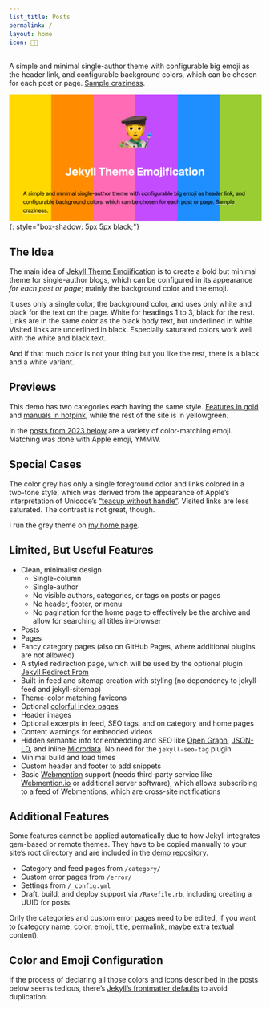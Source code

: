```yaml
---
list_title: Posts
permalink: /
layout: home
icon: 🧑‍🎨
---
```

A simple and minimal single-author theme with configurable big emoji as the header link, and configurable background colors, which can be chosen for each post or page. [Sample craziness](/category/colors/).

![Sample](/repo-card.png){: style="box-shadow: 5px 5px black;"}

## The Idea

The main idea of [Jekyll Theme Emojification](https://github.com/michaelnordmeyer/jekyll-theme-emojification) is to create a bold but minimal theme for single-author blogs, which can be configured in its appearance *for each post or page*; mainly the background color and the emoji.

It uses only a single color, the background color, and uses only white and black for the text on the page. White for headings 1 to 3, black for the rest. Links are in the same color as the black body text, but underlined in white. Visited links are underlined in black. Especially saturated colors work well with the white and black text.

And if that much color is not your thing but you like the rest, there is a black and a white variant.

## Previews

This demo has two categories each having the same style. [Features in gold](/category/features/) and [manuals in hotpink](/category/manuals/), while the rest of the site is in yellowgreen.

In the [posts from 2023 below](#2023) are a variety of color-matching emoji. Matching was done with Apple emoji, YMMW.

## Special Cases

The color grey has only a single foreground color and links colored in a two-tone style, which was derived from the appearance of Apple’s interpretation of Unicode’s [“teacup without handle”](https://emojipedia.org/teacup-without-handle#designs). Visited links are less saturated. The contrast is not great, though.

I run the grey theme on [my home page](https://michaelnordmeyer.com/).

## Limited, But Useful Features

- Clean, minimalist design
  - Single-column
  - Single-author
  - No visible authors, categories, or tags on posts or pages
  - No header, footer, or menu
  - No pagination for the home page to effectively be the archive and allow for searching all titles in-browser
- Posts
- Pages
- Fancy category pages (also on GitHub Pages, where additional plugins are not allowed)
- A styled redirection page, which will be used by the optional plugin [Jekyll Redirect From](https://github.com/jekyll/jekyll-redirect-from)
- Built-in feed and sitemap creation with styling (no dependency to jekyll-feed and jekyll-sitemap)
- Theme-color matching favicons
- Optional [colorful index pages](/index-colorful)
- Header images
- Optional excerpts in feed, SEO tags, and on category and home pages
- Content warnings for embedded videos
- Hidden semantic info for embedding and SEO like [Open Graph](https://ogp.me/), [JSON-LD](https://json-ld.org/), and inline [Microdata](https://en.wikipedia.org/wiki/Microdata_(HTML)). No need for the `jekyll-seo-tag` plugin
- Minimal build and load times
- Custom header and footer to add snippets
- Basic [Webmention](https://indieweb.org/Webmention) support (needs third-party service like [Webmention.io](https://webmention.io) or additional server software), which allows subscribing to a feed of Webmentions, which are cross-site notifications

## Additional Features

Some features cannot be applied automatically due to how Jekyll integrates gem-based or remote themes. They have to be copied manually to your site’s root directory and are included in the [demo repository](https://github.com/michaelnordmeyer/jekyll-theme-emojification-demo).

- Category and feed pages from `/category/`
- Custom error pages from `/error/`
- Settings from `/_config.yml`
- Draft, build, and deploy support via `/Rakefile.rb`, including creating a UUID for posts

Only the categories and custom error pages need to be edited, if you want to (category name, color, emoji, title, permalink, maybe extra textual content).

## Color and Emoji Configuration

If the process of declaring all those colors and icons described in the posts below seems tedious, there’s [Jekyll’s frontmatter defaults](/defaults-test/dodgerblue) to avoid duplication.
